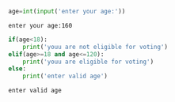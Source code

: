 ```python
age=int(input('enter your age:'))
```

    enter your age:160
    


```python
if(age<18):
    print('youu are not eligible for voting')
elif(age>=18 and age<=120):
    print('youu are eligible for voting')
else:
    print('enter valid age')
```

    enter valid age
    


```python

```
